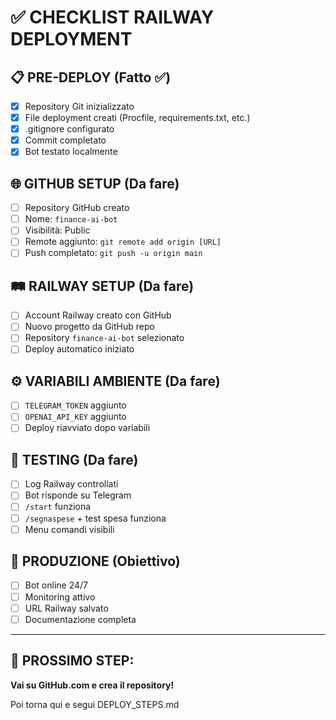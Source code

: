 # ✅ CHECKLIST RAILWAY DEPLOYMENT

## 📋 **PRE-DEPLOY** (Fatto ✅)
- [x] Repository Git inizializzato
- [x] File deployment creati (Procfile, requirements.txt, etc.)
- [x] .gitignore configurato  
- [x] Commit completato
- [x] Bot testato localmente

## 🌐 **GITHUB SETUP** (Da fare)
- [ ] Repository GitHub creato
- [ ] Nome: `finance-ai-bot`
- [ ] Visibilità: Public
- [ ] Remote aggiunto: `git remote add origin [URL]`
- [ ] Push completato: `git push -u origin main`

## 🛤️ **RAILWAY SETUP** (Da fare)
- [ ] Account Railway creato con GitHub
- [ ] Nuovo progetto da GitHub repo
- [ ] Repository `finance-ai-bot` selezionato
- [ ] Deploy automatico iniziato

## ⚙️ **VARIABILI AMBIENTE** (Da fare)
- [ ] `TELEGRAM_TOKEN` aggiunto
- [ ] `OPENAI_API_KEY` aggiunto  
- [ ] Deploy riavviato dopo variabili

## 🧪 **TESTING** (Da fare)
- [ ] Log Railway controllati
- [ ] Bot risponde su Telegram
- [ ] `/start` funziona
- [ ] `/segnaspese` + test spesa funziona  
- [ ] Menu comandi visibili

## 🎯 **PRODUZIONE** (Obiettivo)
- [ ] Bot online 24/7
- [ ] Monitoring attivo
- [ ] URL Railway salvato
- [ ] Documentazione completa

---

## 🚀 **PROSSIMO STEP:**
**Vai su GitHub.com e crea il repository!**

Poi torna qui e segui DEPLOY_STEPS.md